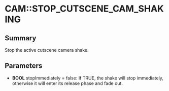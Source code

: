 # CAM::STOP_CUTSCENE_CAM_SHAKING

## Summary
Stop the active cutscene camera shake.

## Parameters
* **BOOL** stopImmediately = false: If TRUE, the shake will stop immediately, otherwise it will enter its release phase and fade out.